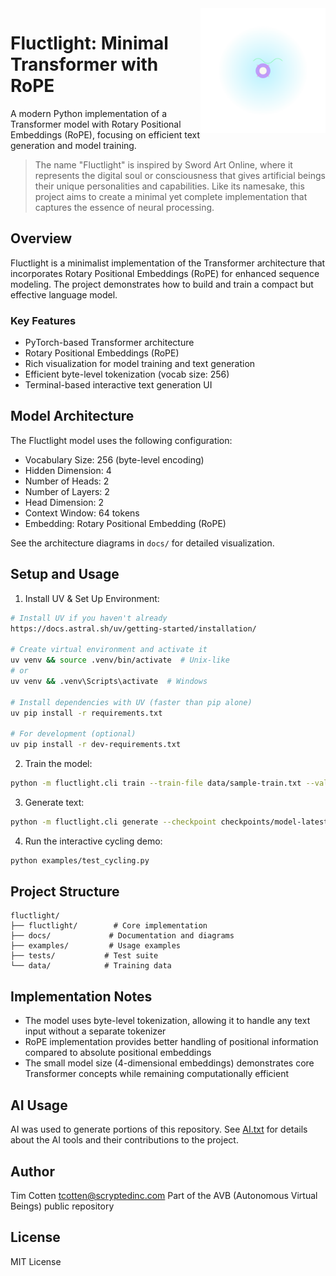 <img src="assets/fluctlight-badge.svg" alt="Fluctlight Logo" width="200" height="200" align="right"/>

# Fluctlight: Minimal Transformer with RoPE

A modern Python implementation of a Transformer model with Rotary Positional Embeddings (RoPE), focusing on efficient text generation and model training.

> The name "Fluctlight" is inspired by Sword Art Online, where it represents the digital soul or consciousness that gives artificial beings their unique personalities and capabilities. Like its namesake, this project aims to create a minimal yet complete implementation that captures the essence of neural processing.

## Overview

Fluctlight is a minimalist implementation of the Transformer architecture that incorporates Rotary Positional Embeddings (RoPE) for enhanced sequence modeling. The project demonstrates how to build and train a compact but effective language model.

### Key Features
- PyTorch-based Transformer architecture
- Rotary Positional Embeddings (RoPE)
- Rich visualization for model training and text generation
- Efficient byte-level tokenization (vocab size: 256)
- Terminal-based interactive text generation UI

## Model Architecture

The Fluctlight model uses the following configuration:
- Vocabulary Size: 256 (byte-level encoding)
- Hidden Dimension: 4
- Number of Heads: 2
- Number of Layers: 2
- Head Dimension: 2
- Context Window: 64 tokens
- Embedding: Rotary Positional Embedding (RoPE)

See the architecture diagrams in `docs/` for detailed visualization.

## Setup and Usage

1. Install UV & Set Up Environment:
```bash
# Install UV if you haven't already
https://docs.astral.sh/uv/getting-started/installation/

# Create virtual environment and activate it
uv venv && source .venv/bin/activate  # Unix-like
# or
uv venv && .venv\Scripts\activate  # Windows

# Install dependencies with UV (faster than pip alone)
uv pip install -r requirements.txt

# For development (optional)
uv pip install -r dev-requirements.txt
```

2. Train the model:
```bash
python -m fluctlight.cli train --train-file data/sample-train.txt --val-file data/sample-val.txt --output-dir checkpoints
```

3. Generate text:
```bash
python -m fluctlight.cli generate --checkpoint checkpoints/model-latest.ckpt --input-text "Hello"
```

4. Run the interactive cycling demo:
```bash
python examples/test_cycling.py
```

## Project Structure

```
fluctlight/
├── fluctlight/        # Core implementation
├── docs/             # Documentation and diagrams
├── examples/         # Usage examples
├── tests/           # Test suite
└── data/            # Training data
```

## Implementation Notes

- The model uses byte-level tokenization, allowing it to handle any text input without a separate tokenizer
- RoPE implementation provides better handling of positional information compared to absolute positional embeddings
- The small model size (4-dimensional embeddings) demonstrates core Transformer concepts while remaining computationally efficient

## AI Usage

AI was used to generate portions of this repository. See [AI.txt](AI.txt) for details about the AI tools and their contributions to the project.

## Author

Tim Cotten <tcotten@scryptedinc.com>
Part of the AVB (Autonomous Virtual Beings) public repository

## License

MIT License